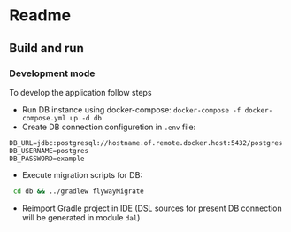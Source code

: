 # Readme

## Build and run

### Development mode
To develop the application follow steps

 * Run DB instance using docker-compose: `docker-compose -f docker-compose.yml up -d db`
 * Create DB connection configuretion in `.env` file:
```properties
DB_URL=jdbc:postgresql://hostname.of.remote.docker.host:5432/postgres
DB_USERNAME=postgres
DB_PASSWORD=example
```
 * Execute migration scripts for DB: 
```bash
 cd db && ../gradlew flywayMigrate
```
 * Reimport Gradle project in IDE (DSL sources for present DB connection will be generated in module `dal`)



